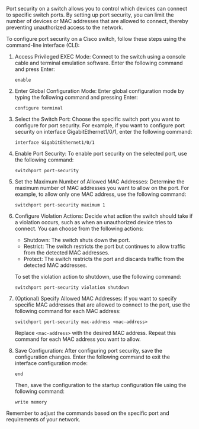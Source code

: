 Port security on a switch allows you to control which devices can connect to specific switch ports. By setting up port security, you can limit the number of devices or MAC addresses that are allowed to connect, thereby preventing unauthorized access to the network.

To configure port security on a Cisco switch, follow these steps using the command-line interface (CLI):

1. Access Privileged EXEC Mode: Connect to the switch using a console cable and terminal emulation software. Enter the following command and press Enter:

   ```
   enable
   ```

2. Enter Global Configuration Mode: Enter global configuration mode by typing the following command and pressing Enter:

   ```
   configure terminal
   ```

3. Select the Switch Port: Choose the specific switch port you want to configure for port security. For example, if you want to configure port security on interface GigabitEthernet1/0/1, enter the following command:

   ```
   interface GigabitEthernet1/0/1
   ```

4. Enable Port Security: To enable port security on the selected port, use the following command:

   ```
   switchport port-security
   ```

5. Set the Maximum Number of Allowed MAC Addresses: Determine the maximum number of MAC addresses you want to allow on the port. For example, to allow only one MAC address, use the following command:

   ```
   switchport port-security maximum 1
   ```

6. Configure Violation Actions: Decide what action the switch should take if a violation occurs, such as when an unauthorized device tries to connect. You can choose from the following actions:

   - Shutdown: The switch shuts down the port.
   - Restrict: The switch restricts the port but continues to allow traffic from the detected MAC addresses.
   - Protect: The switch restricts the port and discards traffic from the detected MAC addresses.
   
   To set the violation action to shutdown, use the following command:

   ```
   switchport port-security violation shutdown
   ```

7. (Optional) Specify Allowed MAC Addresses: If you want to specify specific MAC addresses that are allowed to connect to the port, use the following command for each MAC address:

   ```
   switchport port-security mac-address <mac-address>
   ```

   Replace `<mac-address>` with the desired MAC address. Repeat this command for each MAC address you want to allow.

8. Save Configuration: After configuring port security, save the configuration changes. Enter the following command to exit the interface configuration mode:

   ```
   end
   ```

   Then, save the configuration to the startup configuration file using the following command:

   ```
   write memory
   ```
Remember to adjust the commands based on the specific port and requirements of your network.
